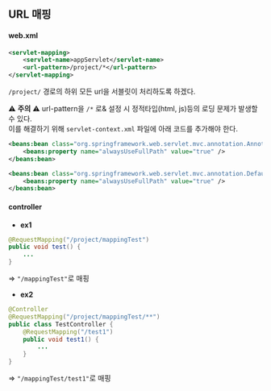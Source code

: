 ## URL 매핑


#### web.xml
```xml
<servlet-mapping>
    <servlet-name>appServlet</servlet-name>
    <url-pattern>/project/*</url-pattern>
</servlet-mapping>
```
`/project/` 경로의 하위 모든 url을 서블릿이 처리하도록 하겠다.




:warning: __주의__ :warning:
url-pattern을 `/*` 로& 설정 시 정적타입(html, js)등의 로딩 문제가 발생할 수 있다.  
이를 해결하기 위해 `servlet-context.xml` 파일에 아래 코드를 추가해야 한다.  
```xml
<beans:bean class="org.springframework.web.servlet.mvc.annotation.AnnotationMethodHandlerAdapter">
    <beans:property name="alwaysUseFullPath" value="true" />
</beans:bean>

<beans:bean class="org.springframework.web.servlet.mvc.annotation.DefaultAnnotationHandlerMapping">
    <beans:property name="alwaysUseFullPath" value="true" />
</beans:bean>
```




#### controller
* __ex1__
```java
@RequestMapping("/project/mappingTest")
public void test() {
    ...
}
```
=> `"/mappingTest"`로 매핑


* __ex2__
```java
@Controller
@RequestMapping("/project/mappingTest/**")
public class TestController {
    @RequestMapping("/test1")
    public void test1() {
        ... 
    }
}
```
=> `"/mappingTest/test1"`로 매핑
